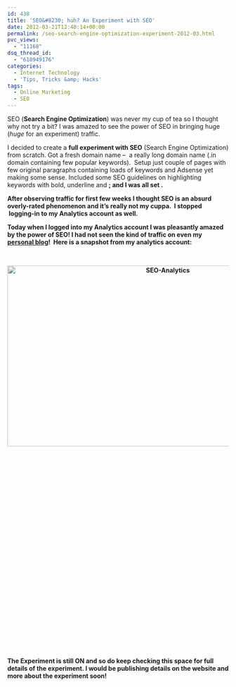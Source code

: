 ```yaml
---
id: 438
title: 'SEO&#8230; huh? An Experiment with SEO'
date: 2012-03-21T12:40:14+00:00
permalink: /seo-search-engine-optimization-experiment-2012-03.html
pvc_views:
  - "11168"
dsq_thread_id:
  - "618949176"
categories:
  - Internet Technology
  - 'Tips, Tricks &amp; Hacks'
tags:
  - Online Marketing
  - SEO
---
```

SEO (**Search Engine Optimization**) was never my cup of tea so I thought why not try a bit? I was amazed to see the power of SEO in bringing huge (_huge_ for an experiment) traffic.

I decided to create a **full experiment with SEO** (Search Engine Optimization) from scratch. Got a fresh domain name &#8211;  a really long domain name (.in domain containing few popular keywords).  Setup just couple of pages with few original paragraphs containing loads of keywords and Adsense yet making some sense. Included some SEO guidelines on highlighting keywords with bold, underline and <strong>; and I was all set .

After observing traffic for first few weeks I thought SEO is an absurd overly-rated phenomenon and it&#8217;s really not my cuppa.  I stopped  logging-in to my Analytics account as well.

Today when I logged into my Analytics account I was pleasantly amazed by the power of SEO! I had not seen the kind of traffic on even my [personal blog](http://www.prashantparashar.com "Prashant Parashar's Personal Blog")!  Here is a snapshot from my analytics account:

&nbsp;

<p style="text-align: center">
  <a href="http://www.prashantparashar.com/wp-content/uploads/2012/03/SEO-Analytics.gif"><img class="aligncenter size-large wp-image-439" src="http://www.prashantparashar.com/wp-content/uploads/2012/03/SEO-Analytics-1024x588.gif" alt="SEO-Analytics" width="715" height="411" srcset="http://www.prashantparashar.com/wp-content/uploads/2012/03/SEO-Analytics-1024x588.gif 1024w, http://www.prashantparashar.com/wp-content/uploads/2012/03/SEO-Analytics-300x172.gif 300w, http://www.prashantparashar.com/wp-content/uploads/2012/03/SEO-Analytics.gif 1091w" sizes="(max-width: 715px) 100vw, 715px" /></a>
</p>

&nbsp;

&nbsp;

&nbsp;

&nbsp;

&nbsp;

&nbsp;

&nbsp;

&nbsp;

&nbsp;

&nbsp;

&nbsp;

&nbsp;

&nbsp;

&nbsp;

&nbsp;

The Experiment is still ON and so do keep checking this space for full details of the experiment. I would be publishing details on the website and more about the experiment soon!

&nbsp;
